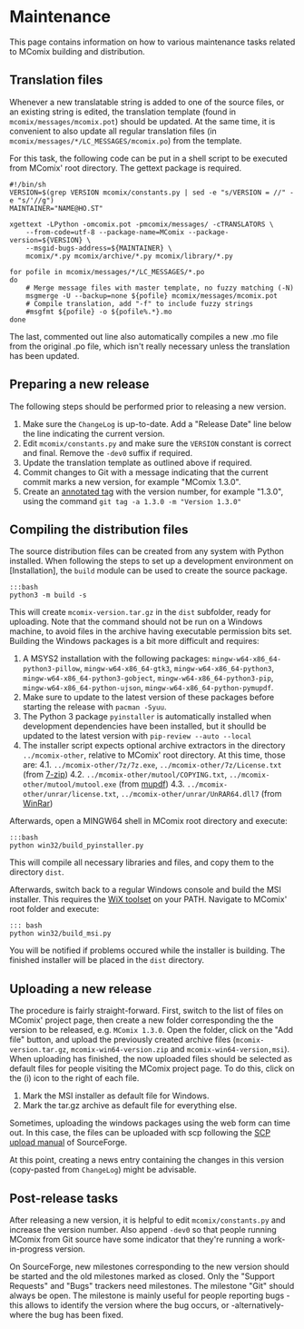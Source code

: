 Maintenance
===========

This page contains information on how to various maintenance tasks related to MComix building and distribution.

Translation files
-----------------

Whenever a new translatable string is added to one of the source files, or an existing string is edited, the translation template (found in `mcomix/messages/mcomix.pot`) should be updated. At the same time, it is convenient to also update all regular translation files (in `mcomix/messages/*/LC_MESSAGES/mcomix.po`) from the template.

For this task, the following code can be put in a shell script to be executed from MComix' root directory. The gettext package is required.

~~~~~~
#!/bin/sh
VERSION=$(grep VERSION mcomix/constants.py | sed -e "s/VERSION = //" -e "s/'//g")
MAINTAINER="NAME@HO.ST"

xgettext -LPython -omcomix.pot -pmcomix/messages/ -cTRANSLATORS \
	--from-code=utf-8 --package-name=MComix --package-version=${VERSION} \
	--msgid-bugs-address=${MAINTAINER} \
	mcomix/*.py mcomix/archive/*.py mcomix/library/*.py

for pofile in mcomix/messages/*/LC_MESSAGES/*.po
do
	# Merge message files with master template, no fuzzy matching (-N)
	msgmerge -U --backup=none ${pofile} mcomix/messages/mcomix.pot
	# Compile translation, add "-f" to include fuzzy strings
	#msgfmt ${pofile} -o ${pofile%.*}.mo
done
~~~~~~

The last, commented out line also automatically compiles a new .mo file from the original .po file, which isn't really necessary unless the translation has been updated.


Preparing a new release
-----------------------

The following steps should be performed prior to releasing a new version.

1. Make sure the `ChangeLog` is up-to-date. Add a "Release Date" line below the line indicating the current version.
2. Edit `mcomix/constants.py` and make sure the `VERSION` constant is correct and final. Remove the `-dev0` suffix if required.
3. Update the translation template as outlined above if required.
4. Commit changes to Git with a message indicating that the current commit marks a new version, for example "MComix 1.3.0".
5. Create an [annotated tag](https://git-scm.com/book/en/v2/Git-Basics-Tagging) with the version number, for example "1.3.0", using the command `git tag -a 1.3.0 -m "Version 1.3.0"`


Compiling the distribution files
--------------------------------

The source distribution files can be created from any system with Python installed. When following the steps to set up a development environment on [Installation], the `build` module can be used to create the source package.

~~~~~~
:::bash
python3 -m build -s
~~~~~~

This will create `mcomix-version.tar.gz` in the `dist` subfolder, ready for uploading. Note that the command should not be run on a Windows machine, to avoid files in the archive having executable permission bits set. Building the Windows packages is a bit more difficult and requires:

1. A MSYS2 installation with the following packages: `mingw-w64-x86_64-python3-pillow`, `mingw-w64-x86_64-gtk3`, `mingw-w64-x86_64-python3`, `mingw-w64-x86_64-python3-gobject`, `mingw-w64-x86_64-python3-pip`, `mingw-w64-x86_64-python-ujson`, `mingw-w64-x86_64-python-pymupdf`. 
2. Make sure to update to the latest version of these packages before starting the release with `pacman -Syuu`.
3. The Python 3 package `pyinstaller` is automatically installed when development dependencies have been installed, but it shoulld be updated to the latest version with `pip-review --auto --local`
4. The installer script expects optional archive extractors in the directory `../mcomix-other`,  relative to MComix' root directory.  At this time, those are:
4.1. `../mcomix-other/7z/7z.exe`, `../mcomix-other/7z/License.txt` (from [7-zip](https://www.7-zip.org/download.html))
4.2. `../mcomix-other/mutool/COPYING.txt`, `../mcomix-other/mutool/mutool.exe` (from [mupdf](https://mupdf.com/releases/index.html))
4.3. `../mcomix-other/unrar/license.txt`, `../mcomix-other/unrar/UnRAR64.dll7` (from [WinRar](https://www.rarlab.com/rar_add.htm))

Afterwards, open a MINGW64 shell in MComix root directory and execute:

~~~~~~
:::bash
python win32/build_pyinstaller.py
~~~~~~

This will compile all necessary libraries and files, and copy them to the directory `dist`.

Afterwards, switch back to a regular Windows console and build the MSI installer. This requires the [WiX toolset](https://wixtoolset.org/docs/wix3/) on your PATH. Navigate to MComix' root folder and execute:

~~~~~~~
::: bash
python win32/build_msi.py
~~~~~~~

You will be notified if problems occured while the installer is building. The finished installer will be placed in the `dist` directory.

Uploading a new release
-----------------------

The procedure is fairly straight-forward. First, switch to the list of files on MComix' project page, then create a new folder corresponding the the version to be released, e.g. `MComix 1.3.0`. Open the folder, click on the "Add file" button, and upload the previously created archive files (`mcomix-version.tar.gz`, `mcomix-win64-version.zip` and `mcomix-win64-version,msi`). When uploading has finished, the now uploaded files should be selected as default files for people visiting the MComix project page. To do this, click on the (i) icon to the right of each file.

1. Mark the MSI installer as default file for Windows.
2. Mark the tar.gz archive as default file for everything else.

Sometimes, uploading the windows packages using the web form can time out. In this case, the files can be uploaded with scp following the [SCP upload manual](https://sourceforge.net/p/forge/documentation/SCP/) of SourceForge.

At this point, creating a news entry containing the changes in this version (copy-pasted from `ChangeLog`) might be advisable.


Post-release tasks
------------------

After releasing a new version, it is helpful to edit `mcomix/constants.py` and increase the version number. Also append `-dev0` so that people running MComix from Git source have some indicator that they're running a work-in-progress version.

On SourceForge, new milestones corresponding to the new version should be started and the old milestones marked as closed. Only the "Support Requests" and "Bugs" trackers need milestones. The milestone "Git" should always be open. The milestone is mainly useful for people reporting bugs - this allows to identify the version where the bug occurs, or -alternatively- where the bug has been fixed.
